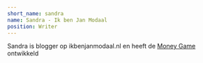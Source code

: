 ```yaml
---
short_name: sandra
name: Sandra - Ik ben Jan Modaal
position: Writer
---
```

Sandra is blogger op ikbenjanmodaal.nl en heeft de [Money Game][Money-game] ontwikkeld

[Money-game]:https://www.paypro.nl/producten/Ik_ben_Jan_Modaal/79165/86238
